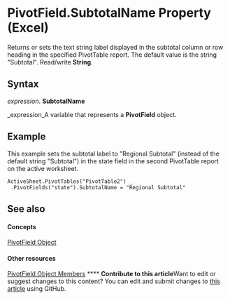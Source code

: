 
# PivotField.SubtotalName Property (Excel)

Returns or sets the text string label displayed in the subtotal column or row heading in the specified PivotTable report. The default value is the string "Subtotal". Read/write  **String**.


## Syntax

 _expression_. **SubtotalName**

 _expression_A variable that represents a  **PivotField** object.


## Example

This example sets the subtotal label to "Regional Subtotal" (instead of the default string "Subtotal") in the state field in the second PivotTable report on the active worksheet.


```
ActiveSheet.PivotTables("PivotTable2") _ 
 .PivotFields("state").SubtotalName = "Regional Subtotal"
```


## See also


#### Concepts


 [PivotField Object](52784960-e2da-b43a-1e37-2d4dae61c6d8.md)
#### Other resources


 [PivotField Object Members](4a6ea12a-072c-a386-c855-7bf5f6eadd46.md)
****   **Contribute to this article**Want to edit or suggest changes to this content? You can edit and submit changes to  [this article](https://github.com/jhershey00/VBA_Excel_Test/OpenXMLCon/articles/db2f8366-75a4-edca-f46f-f0bff083ccbe.md) using GitHub.

